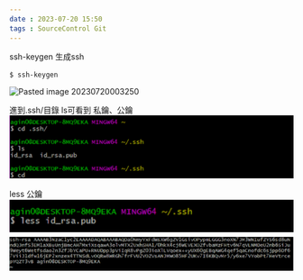 ```yaml
---
date : 2023-07-20 15:50
tags : SourceControl Git
---
```


ssh-keygen 生成ssh
```
$ ssh-keygen
```

![Pasted image 20230720003250](https://raw.githubusercontent.com/agin0634/DuriShen_DevNote_images/main/attachment/Pasted%20image%2020230720003250.png)

進到.ssh/目錄 ls可看到 私鑰、公鑰
![Pasted image 20230720003313](https://raw.githubusercontent.com/agin0634/DuriShen_DevNote/main/Archives/Images/Pasted%20image%2020230720003313.png?token=AGFDTPZ2ACNHMZSM6WL73KDEXGD2G)

less 公鑰
![Pasted image 20230720003332](https://raw.githubusercontent.com/agin0634/DuriShen_DevNote/main/Archives/Images/Pasted%20image%2020230720003332.png?token=AGFDTPYVJX5H5L3KRVXQPN3EXGD2O)
